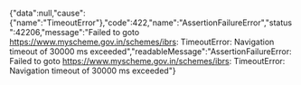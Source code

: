 {"data":null,"cause":{"name":"TimeoutError"},"code":422,"name":"AssertionFailureError","status":42206,"message":"Failed to goto https://www.myscheme.gov.in/schemes/ibrs: TimeoutError: Navigation timeout of 30000 ms exceeded","readableMessage":"AssertionFailureError: Failed to goto https://www.myscheme.gov.in/schemes/ibrs: TimeoutError: Navigation timeout of 30000 ms exceeded"}